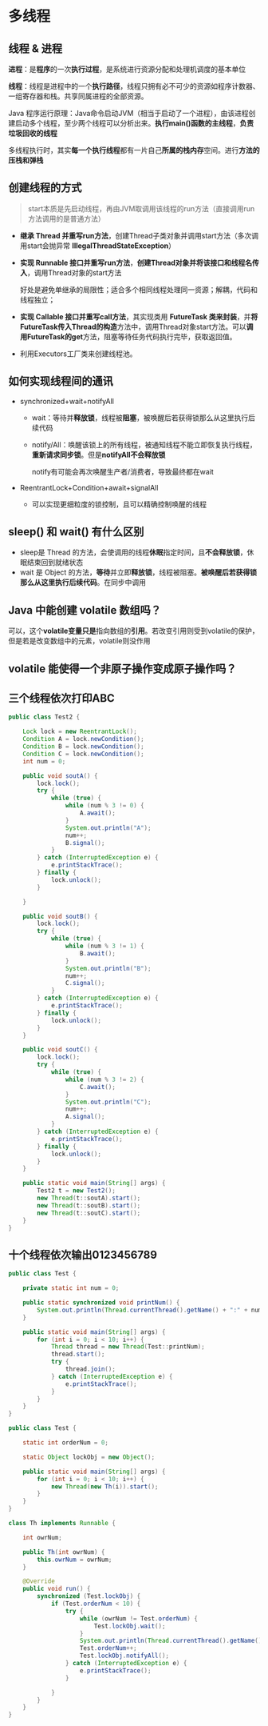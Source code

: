 # 多线程

## 线程 & 进程

**进程**：是**程序**的一次**执行过程**，是系统进行资源分配和处理机调度的基本单位

**线程**：线程是进程中的一个**执行路径**，线程只拥有必不可少的资源如程序计数器、一组寄存器和栈。共享同属进程的全部资源。

Java 程序运行原理：Java命令启动JVM（相当于启动了一个进程），由该进程创建启动多个线程，至少两个线程可以分析出来。**执行main()函数的主线程**，**负责垃圾回收的线程**

多线程执行时，其实**每一个执行线程**都有一片自己**所属的栈内存**空间。进行**方法的压栈和弹栈**

## 创建线程的方式

> start本质是先启动线程，再由JVM取调用该线程的run方法（直接调用run方法调用的是普通方法）

- **继承 Thread 并重写run方法**，创建Thread子类对象并调用start方法（多次调用start会抛异常 **IllegalThreadStateException**）

- **实现 Runnable 接口并重写run方法**，**创建Thread对象并将该接口和线程名传入**，调用Thread对象的start方法

  好处是避免单继承的局限性；适合多个相同线程处理同一资源；解耦，代码和线程独立；

- **实现 Callable 接口并重写call方法**，其实现类用 **FutureTask 类来封装**，并**将FutureTask传入Thread的构造**方法中，调用Thread对象start方法。可以**调用FutureTask的get**方法，阻塞等待任务代码执行完毕，获取返回值。

- 利用Executors工厂类来创建线程池。



## 如何实现线程间的通讯

- synchronized+wait+notifyAll

  - wait：等待并**释放锁**，线程被**阻塞**，被唤醒后若获得锁那么从这里执行后续代码

  - notify/All：唤醒该锁上的所有线程，被通知线程不能立即恢复执行线程，**重新请求同步锁**。但是**notifyAll不会释放锁**

    notify有可能会再次唤醒生产者/消费者，导致最终都在wait

- ReentrantLock+Condition+await+signalAll

  - 可以实现更细粒度的锁控制，且可以精确控制唤醒的线程

## sleep() 和 wait() 有什么区别

- sleep是 Thread 的方法，会使调用的线程**休眠**指定时间，且**不会释放锁**，休眠结束回到就绪状态
- wait 是 Object 的方法，**等待**并立即**释放锁**，线程被阻塞。**被唤醒后若获得锁那么从这里执行后续代码**。在同步中调用



## Java 中能创建 volatile 数组吗？

可以，这个**volatile变量只是**指向数组的**引用**。若改变引用则受到volatile的保护，但是若是改变数组中的元素，volatile则没作用



## volatile 能使得一个非原子操作变成原子操作吗？





## 三个线程依次打印ABC

```java
public class Test2 {

    Lock lock = new ReentrantLock();
    Condition A = lock.newCondition();
    Condition B = lock.newCondition();
    Condition C = lock.newCondition();
    int num = 0;

    public void soutA() {
        lock.lock();
        try {
            while (true) {
                while (num % 3 != 0) {
                    A.await();
                }
                System.out.println("A");
                num++;
                B.signal();
            }
        } catch (InterruptedException e) {
            e.printStackTrace();
        } finally {
            lock.unlock();
        }

    }

    public void soutB() {
        lock.lock();
        try {
            while (true) {
                while (num % 3 != 1) {
                    B.await();
                }
                System.out.println("B");
                num++;
                C.signal();
            }
        } catch (InterruptedException e) {
            e.printStackTrace();
        } finally {
            lock.unlock();
        }
    }

    public void soutC() {
        lock.lock();
        try {
            while (true) {
                while (num % 3 != 2) {
                    C.await();
                }
                System.out.println("C");
                num++;
                A.signal();
            }
        } catch (InterruptedException e) {
            e.printStackTrace();
        } finally {
            lock.unlock();
        }
    }

    public static void main(String[] args) {
        Test2 t = new Test2();
        new Thread(t::soutA).start();
        new Thread(t::soutB).start();
        new Thread(t::soutC).start();
    }
}
```

## 十个线程依次输出0123456789

```java
public class Test {

    private static int num = 0;

    public static synchronized void printNum() {
        System.out.println(Thread.currentThread().getName() + ":" + num++);
    }

    public static void main(String[] args) {
        for (int i = 0; i < 10; i++) {
            Thread thread = new Thread(Test::printNum);
            thread.start();
            try {
                thread.join();
            } catch (InterruptedException e) {
                e.printStackTrace();
            }
        }
    }
}
```

```java
public class Test {

    static int orderNum = 0;

    static Object lockObj = new Object();

    public static void main(String[] args) {
        for (int i = 0; i < 10; i++) {
            new Thread(new Th(i)).start();
        }
    }
}

class Th implements Runnable {

    int owrNum;

    public Th(int owrNum) {
        this.owrNum = owrNum;
    }

    @Override
    public void run() {
        synchronized (Test.lockObj) {
            if (Test.orderNum < 10) {
                try {
                    while (owrNum != Test.orderNum) {
                        Test.lockObj.wait();
                    }
                    System.out.println(Thread.currentThread().getName() + ":" + owrNum);
                    Test.orderNum++;
                    Test.lockObj.notifyAll();
                } catch (InterruptedException e) {
                    e.printStackTrace();
                }

            }
        }
    }
}
```

